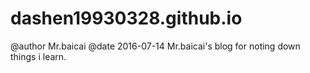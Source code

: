 # dashen19930328.github.io
@author Mr.baicai
@date 2016-07-14
Mr.baicai's blog for noting down things i learn.

